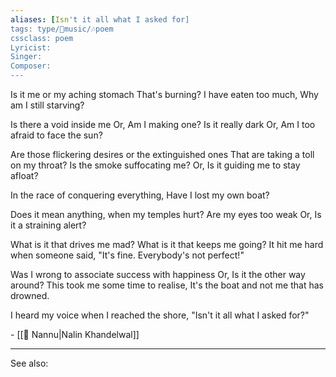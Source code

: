 ```yaml
---
aliases: [Isn't it all what I asked for]
tags: type/🎵music/🎶poem 
cssclass: poem
Lyricist: 
Singer:
Composer:
---
```

Is it me or my aching stomach
That's burning?
I have eaten too much, 
Why am I still starving?

Is there a void inside me
Or, Am I making one?
Is it really dark
Or, Am I too afraid to face the sun?

Are those flickering desires or the extinguished ones
That are taking a toll on my throat?
Is the smoke suffocating me?
Or, Is it guiding me to stay afloat?

In the race of conquering everything,
Have I lost my own boat?

Does it mean anything,
when my temples hurt?
Are my eyes too weak
Or, Is it a straining alert?

What is it that drives me mad?
What is it that keeps me going?
It hit me hard when someone said,
"It's fine. Everybody's not perfect!"

Was I wrong to associate success with happiness
Or, Is it the other way around?
This took me some time to realise,
It's the boat and not me that has drowned.

I heard my voice when I reached the shore,
"Isn't it all what I asked for?"

\- [[👤 Nannu|Nalin Khandelwal]]

---
See also:


